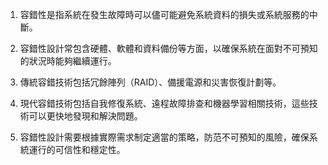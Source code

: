 1. 容錯性是指系統在發生故障時可以儘可能避免系統資料的損失或系統服務的中斷。

2. 容錯性設計常包含硬體、軟體和資料備份等方面，以確保系統在面對不可預知的狀況時能夠繼續運行。

3. 傳統容錯技術包括冗餘陣列（RAID）、備援電源和災害恢復計劃等。

4. 現代容錯技術包括自我修復系統、遠程故障排查和機器學習相關技術，這些技術可以更快地發現和解決問題。

5. 容錯性設計需要根據實際需求制定適當的策略，防范不可預知的風險，確保系統運行的可信性和穩定性。